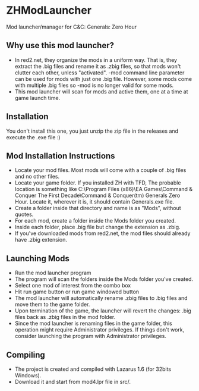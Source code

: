 # ZHModLauncher
Mod launcher/manager for C&amp;C: Generals: Zero Hour

## Why use this mod launcher?
* In red2.net, they organize the mods in a uniform way.
  That is, they extract the .big files and rename it as .zbig files,
  so that mods won't clutter each other, unless "activated".
  -mod command line parameter can be used for mods with just one .big file.
  However, some mods come with multiple .big files so -mod is no longer
  valid for some mods.
* This mod launcher will scan for mods and active them, one at a time
  at game launch time.

## Installation
You don't install this one, you just unzip the zip file in the releases
and execute the .exe file :)

## Mod Installation Instructions
* Locate your mod files. Most mods will come with a couple of .big files
  and no other files.
* Locate your game folder. If you installed ZH with TFD,
  The probable location is something like C:\Program Files (x86)\EA Games\Command & Conquer The First Decade\Command &amp; Conquer(tm) Generals Zero Hour.
  Locate it, wherever it is, it should contain Generals.exe file.
* Create a folder inside that directory and name is as "Mods", without quotes.
* For each mod, create a folder inside the Mods folder you created.
* Inside each folder, place .big file but change the extension as .zbig.
* If you've downloaded mods from red2.net, the mod files should already have .zbig extension.

## Launching Mods
* Run the mod launcher program
* The program will scan the folders inside the Mods folder you've created.
* Select one mod of interest from the combo box
* Hit run game button or run game windowed button
* The mod launcher will automatically rename .zbig files to .big files and move
  them to the game folder.
* Upon termination of the game, the launcher will revert the changes:
  .big files back as .zbig files in the mod folder.
* Since the mod launcher is renaming files in the game folder,
  this operation might require Administrator privileges.
  If things don't work, consider launching the program with
  Administrator privileges.

## Compiling
* The project is created and compiled with Lazarus 1.6 (for 32bits Windows).
* Download it and start from mod4.lpr file in src/.

